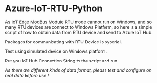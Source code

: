# Azure-IoT-RTU-Python

As IoT Edge ModBus Module RTU mode cannot run on Windows, and so many RTU devices are connect to Windows Platform, so here is a simple script of how to obtain data from RTU device and send to Azure IoT Hub.

Packages for communicating with RTU Device is pyserial.

Test using simulated device on Windows platform.

Put you IoT Hub Connection String to the script and run.

*As there are different kinds of data format, please test and configure on real data before use !*
